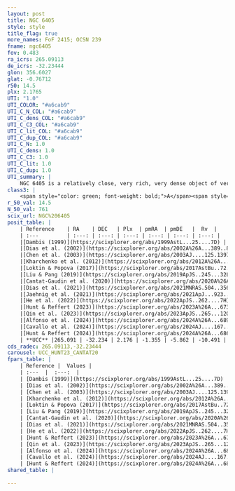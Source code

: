 ```yaml
---
layout: post
title: NGC 6405
style: style
title_flag: true
more_names: FoF 2415; OCSN 239
fname: ngc6405
fov: 0.483
ra_icrs: 265.09113
de_icrs: -32.23444
glon: 356.6027
glat: -0.76712
r50: 14.5
plx: 2.1765
UTI: "1.0"
UTI_COLOR: "#a6cab9"
UTI_C_N_COL: "#a6cab9"
UTI_C_dens_COL: "#a6cab9"
UTI_C_C3_COL: "#a6cab9"
UTI_C_lit_COL: "#a6cab9"
UTI_C_dup_COL: "#a6cab9"
UTI_C_N: 1.0
UTI_C_dens: 1.0
UTI_C_C3: 1.0
UTI_C_lit: 1.0
UTI_C_dup: 1.0
UTI_summary: |
    NGC 6405 is a relatively close, very rich, very dense object of very high C3 quality. It is very well-studied in the literature.
class3: |
    <span style="color: green; font-weight: bold;">A</span><span style="color: green; font-weight: bold;">A</span>
r_50_val: 14.5
N_50_val: 761
scix_url: NGC%206405
posit_table: |
    | Reference    | RA    | DEC   | Plx  | pmRA  | pmDE   |  Rv  |
    | :---         | :---: | :---: | :---: | :---: | :---: | :---: |
    |[Dambis (1999)](https://scixplorer.org/abs/1999AstL...25....7D) | 265.083 | -32.253 | -- | -- | -- | -- |
    |[Dias et al. (2002)](https://scixplorer.org/abs/2002A%26A...389..871D) | 265.083 | -32.253 | -- | -1.05 | -3.08 | -7.02 |
    |[Chen et al. (2003)](https://scixplorer.org/abs/2003AJ....125.1397C) | 265.051 | -32.219 | -- | -1.57 | -6.61 | 10.4 |
    |[Kharchenko et al. (2012)](https://scixplorer.org/abs/2012A%26A...543A.156K) | 265.08 | -32.215 | -- | -0.76 | -5.82 | -- |
    |[Loktin & Popova (2017)](https://scixplorer.org/abs/2017AstBu..72..257L) | 265.08 | -32.254 | -- | -0.353 | -4.685 | -9.8 |
    |[Liu & Pang (2019)](https://scixplorer.org/abs/2019ApJS..245...32L) | 265.089 | -32.257 | 2.16 | -1.339 | -5.846 | -- |
    |[Cantat-Gaudin et al. (2020)](https://scixplorer.org/abs/2020A%26A...640A...1C) | 265.069 | -32.242 | 2.172 | -1.306 | -5.847 | -- |
    |[Dias et al. (2021)](https://scixplorer.org/abs/2021MNRAS.504..356D) | 265.104 | -32.24 | 2.167 | -1.312 | -5.839 | -8.71 |
    |[Jaehnig et al. (2021)](https://scixplorer.org/abs/2021ApJ...923..129J) | 265.12 | -32.238 | 2.196 | -1.328 | -5.815 | -- |
    |[He et al. (2022)](https://scixplorer.org/abs/2022ApJS..262....7H) | 265.069 | -32.249 | 2.177 | -1.354 | -5.858 | -- |
    |[Hunt & Reffert (2023)](https://scixplorer.org/abs/2023A%26A...673A.114H) | 265.067 | -32.228 | 2.177 | -1.368 | -5.847 | -10.527 |
    |[Qin et al. (2023)](https://scixplorer.org/abs/2023ApJS..265...12Q) | 265.04 | -32.23 | 2.17 | -1.37 | -5.87 | -10.51 |
    |[Alfonso et al. (2024)](https://scixplorer.org/abs/2024A%26A...689A..18A) | 265.095 | -32.23 | 2.14 | -1.362 | -5.866 | -- |
    |[Cavallo et al. (2024)](https://scixplorer.org/abs/2024AJ....167...12C) | 265.075 | -32.224 | 2.174 | -- | -- | -- |
    |[Hunt & Reffert (2024)](https://scixplorer.org/abs/2024A%26A...686A..42H) | 265.067 | -32.228 | 2.177 | -1.368 | -5.847 | -10.527 |
    | **UCC** |265.091 | -32.234 | 2.176 | -1.355 | -5.862 | -10.491 | 
cds_radec: 265.09113,-32.23444
carousel: UCC_HUNT23_CANTAT20
fpars_table: |
    | Reference |  Values |
    | :---  |  :---:  |
    | [Dambis (1999)](https://scixplorer.org/abs/1999AstL...25....7D) | `E_B-V_=0.141, DM0=8.3, log_age_=7.9` |
    | [Dias et al. (2002)](https://scixplorer.org/abs/2002A%26A...389..871D) | `E(B-V)=0.144, Dist=487.0, Age=7.974, [Fe/H]=0.06` |
    | [Chen et al. (2003)](https://scixplorer.org/abs/2003AJ....125.1397C) | `E(B-V)=0.144, HDis=487, Age=0.09, [Fe/H]_1=0.06, [Fe/H]_2=0.06` |
    | [Kharchenko et al. (2012)](https://scixplorer.org/abs/2012A%26A...543A.156K) | `e_bv=0.139, distance=356, log_age=8.035, metallicity=0.205` |
    | [Loktin & Popova (2017)](https://scixplorer.org/abs/2017AstBu..72..257L) | `E(B-V)=0.145, Dmod=8.436, logt=7.971` |
    | [Liu & Pang (2019)](https://scixplorer.org/abs/2019ApJS..245...32L) | `Age=0.048, Z=0.0` |
    | [Cantat-Gaudin et al. (2020)](https://scixplorer.org/abs/2020A%26A...640A...1C) | `AVNN=0.49, DMNN=8.31, AgeNN=7.54` |
    | [Dias et al. (2021)](https://scixplorer.org/abs/2021MNRAS.504..356D) | `Av=0.619, Dist=453, logage=7.894, [Fe/H]=0.142` |
    | [He et al. (2022)](https://scixplorer.org/abs/2022ApJS..262....7H) | `A0=0.65, logAge=7.6` |
    | [Hunt & Reffert (2023)](https://scixplorer.org/abs/2023A%26A...673A.114H) | `AV50=0.375, diffAV50=0.841, MOD50=8.201, logAge50=7.719` |
    | [Qin et al. (2023)](https://scixplorer.org/abs/2023ApJS..265...12Q) | `E(B-V)=0.31, m-M=9.05, logt=7.85` |
    | [Alfonso et al. (2024)](https://scixplorer.org/abs/2024A%26A...689A..18A) | `AV=0.48668, MOD=8.31122, logAge=7.74848, Z=0.14058` |
    | [Cavallo et al. (2024)](https://scixplorer.org/abs/2024AJ....167...12C) | `AV50=1.55, dMod50=8.41, logAge50=7.36, [Fe/H]50=-0.42` |
    | [Hunt & Reffert (2024)](https://scixplorer.org/abs/2024A%26A...686A..42H) | `MassJ=1328.00` |
shared_table: |
    
---
```

